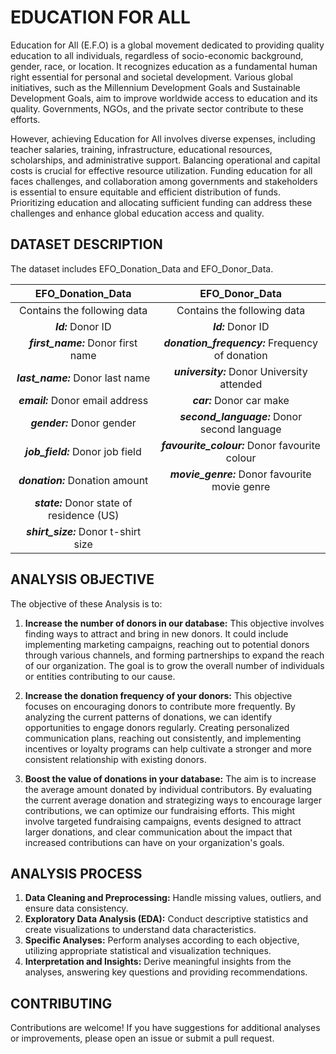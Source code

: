 # EDUCATION FOR ALL

Education for All (E.F.O) is a global movement dedicated to providing quality education to all individuals, regardless of socio-economic background, gender, race, or location. It recognizes education as a fundamental human right essential for personal and societal development. Various global initiatives, such as the Millennium Development Goals and Sustainable Development Goals, aim to improve worldwide access to education and its quality. Governments, NGOs, and the private sector contribute to these efforts.

However, achieving Education for All involves diverse expenses, including teacher salaries, training, infrastructure, educational resources, scholarships, and administrative support. Balancing operational and capital costs is crucial for effective resource utilization. Funding education for all faces challenges, and collaboration among governments and stakeholders is essential to ensure equitable and efficient distribution of funds. Prioritizing education and allocating sufficient funding can address these challenges and enhance global education access and quality.

## DATASET DESCRIPTION 
The dataset includes EFO_Donation_Data and EFO_Donor_Data. 

| EFO_Donation_Data | EFO_Donor_Data | 
| :----: | :----: |
| Contains the following data |Contains the following data |
|***Id:*** Donor ID |***Id:*** Donor ID |
| ***first_name:*** Donor first name |***donation_frequency:*** Frequency of donation |
| ***last_name:*** Donor last name | ***university:*** Donor University attended
| ***email:*** Donor email address | ***car:*** Donor car make |
| ***gender:*** Donor gender | ***second_language:*** Donor second language |
| ***job_field:*** Donor job field | ***favourite_colour:*** Donor favourite colour |
| ***donation:*** Donation amount| ***movie_genre:*** Donor favourite movie genre |
| ***state:*** Donor state of residence (US) | |
| ***shirt_size:***  Donor t-shirt size | 

## ANALYSIS OBJECTIVE
The objective of these Analysis is to:
1.	**Increase the number of donors in our database:**
This objective involves finding ways to attract and bring in new donors. It could include implementing marketing campaigns, reaching out to potential donors through various channels, and forming partnerships to expand the reach of our organization. The goal is to grow the overall number of individuals or entities contributing to our cause.

2.	**Increase the donation frequency of your donors:**
This objective focuses on encouraging donors to contribute more frequently. By analyzing the current patterns of donations, we can identify opportunities to engage donors regularly. Creating personalized communication plans, reaching out consistently, and implementing incentives or loyalty programs can help cultivate a stronger and more consistent relationship with existing donors.

3.	**Boost the value of donations in your database:**
The aim is to increase the average amount donated by individual contributors. By evaluating the current average donation and strategizing ways to encourage larger contributions, we can optimize our fundraising efforts. This might involve targeted fundraising campaigns, events designed to attract larger donations, and clear communication about the impact that increased contributions can have on your organization's goals.

## ANALYSIS PROCESS
1. **Data Cleaning and Preprocessing:**
Handle missing values, outliers, and ensure data consistency.
2. **Exploratory Data Analysis (EDA):**
Conduct descriptive statistics and create visualizations to understand data characteristics.
3. **Specific Analyses:**
Perform analyses according to each objective, utilizing appropriate statistical and visualization techniques.
4. **Interpretation and Insights:**
Derive meaningful insights from the analyses, answering key questions and providing recommendations.

## CONTRIBUTING 
Contributions are welcome! If you have suggestions for additional analyses or improvements, please open an issue or submit a pull request.
